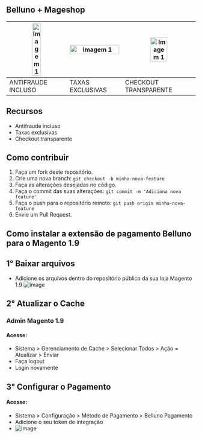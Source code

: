 ## Belluno + Mageshop
| <img src="https://github.com/csvitor/MageShop_Belluno/assets/100157056/1cc855d8-934f-4f9a-b016-7eed96c91e7d" alt="Imagem 1" width="40%"> | <img src="https://mageshop.com.br/pages/login/biblioteca/imagens/mageshop3.svg" alt="Imagem 1" width="100%"> | <img src="https://github.com/csvitor/MageShop_Belluno/assets/100157056/eb538740-3ec6-43ba-b098-24eb2509bc5b" alt="Imagem 1" width="50%"> |
| --- | --- | --- |
| ANTIFRAUDE INCLUSO | TAXAS EXCLUSIVAS | CHECKOUT TRANSPARENTE |


## Recursos

- Antifraude incluso
- Taxas exclusivas
- Checkout transparente

## Como contribuir

1. Faça um fork deste repositório.
2. Crie uma nova branch: `git checkout -b minha-nova-feature`
3. Faça as alterações desejadas no código.
4. Faça o commit das suas alterações: `git commit -m 'Adiciona nova feature'`
5. Faça o push para o repositório remoto: `git push origin minha-nova-feature`
6. Envie um Pull Request.

## Como instalar a extensão de pagamento Belluno para o Magento 1.9
## 1° Baixar arquivos
- Adicione os arquivos dentro do repositório público da sua loja Magento 1.9
 ![image](https://github.com/csvitor/MageShop_Belluno/assets/100157056/2447dc4d-52bd-4757-b4dd-ae2db6349af9)
## 2° Atualizar o Cache
 ### Admin Magento 1.9
 #### Acesse:
 - Sistema > Gerenciamento de Cache > Selecionar Todos > Ação = Atualizar > Enviar
 - Faça logout
 - Login novamente 
## 3° Configurar o Pagamento
#### Acesse:
- Sistema > Configuração > Método de Pagamento > Belluno Pagamento
- Adicione o seu token de integração
- ![image](https://github.com/csvitor/MageShop_Belluno/assets/100157056/d833d6fc-023f-4038-8b15-6b94ba150c6a)
